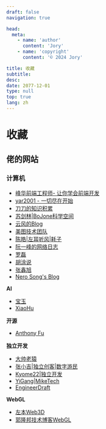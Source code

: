 ```yaml
---
draft: false
navigation: true

head:
  meta:
    - name: 'author'
      content: 'Jory'
    - name: 'copyright'
      content: '© 2024 Jory'

title: 收藏
subtitle: 
desc: 
date: 2077-12-01
type: null
top: true
lang: zh
---
```


# 收藏

## 佬的网站

### 计算机

- [峰华前端工程师- 让你学会前端开发](https://zxuqian.cn/)
- [yar2001 - 一切尽在开始](https://www.yar2001.com/)
- [刀刀的知识积累](https://knif.gitee.io/daodao-knowledge/)
- [苏剑林|BoJone科学空间](https://kexue.fm/)
- [云风的Blog](https://blog.codingnow.com/)
- [美图技术团队](https://tech.meituan.com/)
- [陈皓|左耳听风|耗子](https://coolshell.cn/)
- [阮一峰的网络日志](https://www.ruanyifeng.com/blog/)
- [罗磊](https://luolei.org/)
- [胡涂说](https://hutusi.com/)
- [张鑫旭](https://www.zhangxinxu.com/)
- [Nero Song's Blog](https://blog.n3r0.cool/)
  
**AI**
- [宝玉](https://baoyu.io/)
- [XiaoHu](https://xiaohu.ai/)

**开源**
- [Anthony Fu](https://antfu.me/)

**独立开发**
- [大帅老猿](https://dashu.ai/)
- [张小吉|独立创客|数字游民](https://www.bmms.me/)
- [Kyome22|独立开发](https://kyome.io/index.html?lang=ja#linksSection)
- [YiGang|MikeTech](https://yigang.life/)
- [EngineerDraft](https://www.engineerdraft.com/)
  
**WebGL**
- [左本Web3D](http://zuoben.top/)
- [郭隆邦技术博客WebGL](http://www.yanhuangxueyuan.com/)
